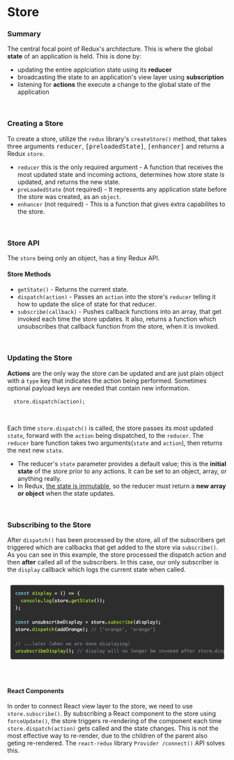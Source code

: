 # Store

### **Summary**

The central focal point of Redux's architecture. This is where the global **state** of an application is held. This is done by:
  * updating the entire applciation state using its **reducer**
  * broadcasting the state to an application's view layer using **subscription**
  * listening for **actions** the execute a change to the global state of the application

&nbsp;

### **Creating a Store**

To create a store, utilize the `redux` library's `createStore()` method, that takes three arguments <kbd>reducer</kbd>, <kbd>[preloadedState]</kbd>, <kbd>[enhancer]</kbd> and returns a Redux `store`. 
  * `reducer` this is the only required argument - A function that receives the most updated state and incoming actions, determines how store state is updated, and returns the new state. 
  * `preLoadedState` (not required) - It represents any application state before the store was created, as an `object`. 
  * `enhancer` (not required) - This is a function that gives extra capabilites to the store. 

&nbsp;

### **Store API**

The `store` being only an object, has a tiny Redux API.

#### **Store Methods**
  * `getState()` - Returns the current state.
  * `dispatch(action)` - Passes an `action` into the store's `reducer` telling it how to update the slice of state for that reducer. 
  * `subscribe(callback)` - Pushes callback functions into an array, that get invoked each time the store updates. It also, returns a function which unsubscribes that callback function from the store, when it is invoked. 

&nbsp;

### **Updating the Store**

**Actions** are the only way the store can be updated and are just plain object with a `type` key that indicates the action being performed. Sometimes optional payload keys are needed that contain new information. 
      
      store.dispatch(action);

&nbsp; 

Each time `store.dispatch()` is called, the store passes its most updated `state`, forward with the `action` being dispatched, to the `reducer`. The `reducer` bare function takes two arguments(`state` and `action`), then returns the next new `state`. 
  * The reducer's `state` parameter provides a default value; this is the **initial state** of the store prior to any actions. It can be set to an object, array, or anything really. 
  * In Redux, [the state is immutable](), so the reducer must return a **new array or object** when the state updates.  

&nbsp;

### **Subscribing to the Store**

After `dispatch()` has been processed by the store, all of the subscribers get triggered which are callbacks that get added to the store via `subscribe()`. As you can see in this example, the store processed the dispatch action and then **after** called all of the subscribers. In this case, our only subscriber is the `display` callback which logs the current state when called.   

![alt text](./Screen&#32;Shot&#32;2019-12-04&#32;at&#32;6.17.48&#32;PM.jpg "Example of callback function for a subscription")

&nbsp;

#### **React Components**

In order to connect React view layer to the store, we need to use `store.subscribe()`. By subscribing a React component to the store using `forceUpdate()`, the store triggers re-rendering of the component each time `store.dispatch(action)` gets called and the state changes. This is not the most effective way to re-render, due to the children of the parent also geting re-rendered. The `react-redux` library `Provider /connect()` API solves this. 